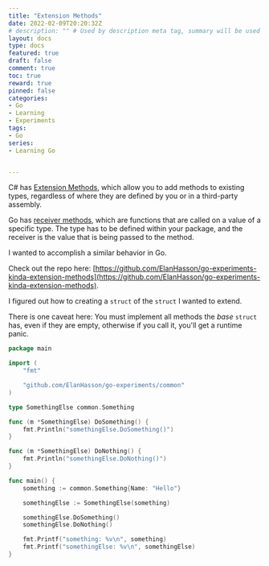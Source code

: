 ```yaml
---
title: "Extension Methods"
date: 2022-02-09T20:20:32Z
# description: "" # Used by description meta tag, summary will be used instead if not set or empty.
layout: docs
type: docs
featured: true
draft: false
comment: true
toc: true
reward: true
pinned: false
categories:
- Go
- Learning
- Experiments
tags:
- Go
series:
- Learning Go


---
```

C# has [Extension Methods](https://docs.microsoft.com/en-us/dotnet/csharp/programming-guide/classes-and-structs/extension-methods), which allow you to add methods to existing types, regardless of where they are defined by you or in a third-party assembly.

Go has [receiver methods](https://golangdocs.com/methods-in-golang), which are functions that are called on a value of a specific type. The type has to be defined within your package, and the receiver is the value that is being passed to the method.

I wanted to accomplish a similar behavior in Go. 

Check out the repo here: [https://github.com/ElanHasson/go-experiments-kinda-extension-methods](https://github.com/ElanHasson/go-experiments-kinda-extension-methods).

I figured out how to creating a `struct` of the `struct` I wanted to extend.

There is one caveat here: You must implement all methods the *base* `struct` has, even if they are empty, otherwise if you call it, you'll get a runtime panic.

```go {linenos=table, hl_lines=[],linenostart=1}
package main

import (
	"fmt"

	"github.com/ElanHasson/go-experiments/common"
)

type SomethingElse common.Something

func (m *SomethingElse) DoSomething() {
	fmt.Println("somethingElse.DoSomething()")
}

func (m *SomethingElse) DoNothing() {
	fmt.Println("somethingElse.DoNothing()")
}

func main() {
	something := common.Something{Name: "Hello"}

	somethingElse := SomethingElse(something)

	somethingElse.DoSomething()
	somethingElse.DoNothing()

	fmt.Printf("something: %v\n", something)
	fmt.Printf("somethingElse: %v\n", somethingElse)
}
```